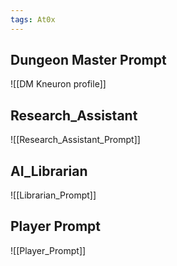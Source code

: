 ```yaml
---
tags: At0x
---
```

## Dungeon Master Prompt

![[DM Kneuron profile]]

## Research_Assistant

![[Research_Assistant_Prompt]]
## AI_Librarian 

![[Librarian_Prompt]]
## Player Prompt

![[Player_Prompt]]